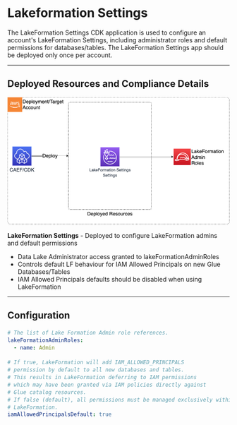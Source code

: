 # Lakeformation Settings

The LakeFormation Settings CDK application is used to configure an account's LakeFormation Settings, including administrator roles and default permissions for databases/tables. The LakeFormation Settings app should be deployed only once per account.

***

## Deployed Resources and Compliance Details

![LakeFormationSettings](../../../constructs/L3/governance/lakeformation-settings-l3-construct/docs/LakeFormationSettings.png)

**LakeFormation Settings** - Deployed to configure LakeFormation admins and default permissions
  
* Data Lake Administrator access granted to lakeFormationAdminRoles
* Controls default LF behaviour for IAM Allowed Principals on new Glue Databases/Tables
* IAM Allowed Principals defaults should be disabled when using LakeFormation

***

## Configuration

```yaml
# The list of Lake Formation Admin role references.
lakeFormationAdminRoles:
  - name: Admin

# If true, LakeFormation will add IAM_ALLOWED_PRINCIPALS
# permission by default to all new databases and tables.
# This results in LakeFormation deferring to IAM permissions
# which may have been granted via IAM policies directly against
# Glue catalog resources.
# If false (default), all permissions must be managed exclusively within
# LakeFormation.
iamAllowedPrincipalsDefault: true
```

